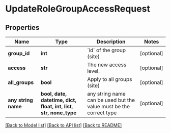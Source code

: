 # UpdateRoleGroupAccessRequest


## Properties
Name | Type | Description | Notes
------------ | ------------- | ------------- | -------------
**group_id** | **int** | &#x60;id&#x60; of the group (site) | [optional] 
**access** | **str** | The new access level. | [optional] 
**all_groups** | **bool** | Apply to all groups (site) | [optional] 
**any string name** | **bool, date, datetime, dict, float, int, list, str, none_type** | any string name can be used but the value must be the correct type | [optional]

[[Back to Model list]](../README.md#documentation-for-models) [[Back to API list]](../README.md#documentation-for-api-endpoints) [[Back to README]](../README.md)



